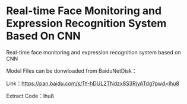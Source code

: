 # Real-time Face Monitoring and Expression Recognition System Based On CNN
Real-time face monitoring and expression recognition system based on CNN

Model Files can be donwloaded from BaiduNetDisk：

Link：https://pan.baidu.com/s/1Y-hDUL2TNdzx8S3RjyATdg?pwd=lhu8

Extract Code：lhu8 
